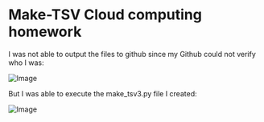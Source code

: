 # Make-TSV Cloud computing homework

I was not able to output the files to github since my Github could not verify who I was:

![Image](./images/sc1)

But I was able to execute the make_tsv3.py file I created:

![Image](./images/sc2)
